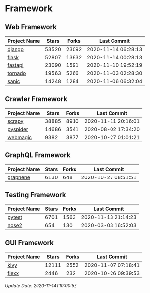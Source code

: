 # Framework

## Web Framework
| Project Name | Stars | Forks | Last Commit |
| ------------ | ----- | ----- | ----------- |
| [django](https://github.com/django/django) | 53520 | 23092 | 2020-11-14 06:28:13 |
| [flask](https://github.com/pallets/flask) | 52807 | 13932 | 2020-11-14 00:28:13 |
| [fastapi](https://github.com/tiangolo/fastapi) | 23090 | 1591 | 2020-11-10 19:52:19 |
| [tornado](https://github.com/tornadoweb/tornado) | 19563 | 5266 | 2020-11-03 02:28:30 |
| [sanic](https://github.com/huge-success/sanic) | 14248 | 1294 | 2020-11-06 06:32:04 |

## Crawler Framework
| Project Name | Stars | Forks | Last Commit |
| ------------ | ----- | ----- | ----------- |
| [scrapy](https://github.com/scrapy/scrapy) | 38885 | 8910 | 2020-11-11 20:16:01 |
| [pyspider](https://github.com/binux/pyspider) | 14686 | 3541 | 2020-08-02 17:34:20 |
| [webmagic](https://github.com/code4craft/webmagic) | 9382 | 3877 | 2020-10-27 01:01:21 |

## GraphQL Framework
| Project Name | Stars | Forks | Last Commit |
| ------------ | ----- | ----- | ----------- |
| [graphene](https://github.com/graphql-python/graphene) | 6130 | 648 | 2020-10-27 08:51:51 |

## Testing Framework
| Project Name | Stars | Forks | Last Commit |
| ------------ | ----- | ----- | ----------- |
| [pytest](https://github.com/pytest-dev/pytest) | 6701 | 1563 | 2020-11-13 21:14:23 |
| [nose2](https://github.com/nose-devs/nose2) | 654 | 130 | 2020-03-03 16:52:03 |

## GUI Framework
| Project Name | Stars | Forks | Last Commit |
| ------------ | ----- | ----- | ----------- |
| [kivy](https://github.com/kivy/kivy) | 12111 | 2552 | 2020-11-07 07:18:41 |
| [flexx](https://github.com/flexxui/flexx) | 2446 | 232 | 2020-10-26 09:39:53 |

*Update Date: 2020-11-14T10:00:52*